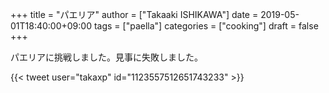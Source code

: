 +++
title = "パエリア"
author = ["Takaaki ISHIKAWA"]
date = 2019-05-01T18:40:00+09:00
tags = ["paella"]
categories = ["cooking"]
draft = false
+++

パエリアに挑戦しました。見事に失敗しました。  

{{< tweet user="takaxp" id="1123557512651743233" >}}